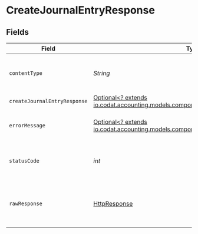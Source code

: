 # CreateJournalEntryResponse


## Fields

| Field                                                                                                                                         | Type                                                                                                                                          | Required                                                                                                                                      | Description                                                                                                                                   |
| --------------------------------------------------------------------------------------------------------------------------------------------- | --------------------------------------------------------------------------------------------------------------------------------------------- | --------------------------------------------------------------------------------------------------------------------------------------------- | --------------------------------------------------------------------------------------------------------------------------------------------- |
| `contentType`                                                                                                                                 | *String*                                                                                                                                      | :heavy_check_mark:                                                                                                                            | HTTP response content type for this operation                                                                                                 |
| `createJournalEntryResponse`                                                                                                                  | [Optional<? extends io.codat.accounting.models.components.CreateJournalEntryResponse>](../../models/components/CreateJournalEntryResponse.md) | :heavy_minus_sign:                                                                                                                            | Success                                                                                                                                       |
| `errorMessage`                                                                                                                                | [Optional<? extends io.codat.accounting.models.components.ErrorMessage>](../../models/components/ErrorMessage.md)                             | :heavy_minus_sign:                                                                                                                            | The request made is not valid.                                                                                                                |
| `statusCode`                                                                                                                                  | *int*                                                                                                                                         | :heavy_check_mark:                                                                                                                            | HTTP response status code for this operation                                                                                                  |
| `rawResponse`                                                                                                                                 | [HttpResponse<InputStream>](https://docs.oracle.com/en/java/javase/11/docs/api/java.net.http/java/net/http/HttpResponse.html)                 | :heavy_check_mark:                                                                                                                            | Raw HTTP response; suitable for custom response parsing                                                                                       |